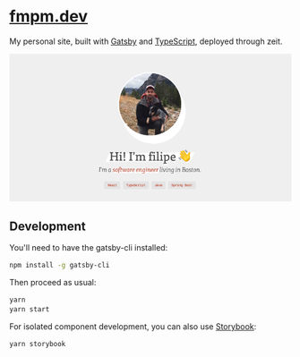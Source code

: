 # [fmpm.dev](https://fmpm.dev)

My personal site, built with [Gatsby](https://www.gatsbyjs.org/) and [TypeScript](https://www.typescriptlang.org/),
deployed through zeit. 

![demo](./static/share.png)

## Development

You'll need to have the gatsby-cli installed:
```bash
npm install -g gatsby-cli
```

Then proceed as usual:
```bash
yarn
yarn start
```

For isolated component development, you can also use [Storybook](https://storybook.js.org/):
```bash
yarn storybook
```
